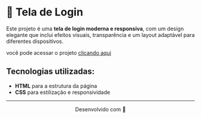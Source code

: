 # 🔐 Tela de Login

Este projeto é uma **tela de login moderna e responsiva**, com um design elegante que inclui efeitos visuais, transparência e um layout adaptável para diferentes dispositivos.


você pode acessar o projeto [clicando aqui](https://tela-de-login-responsiva.netlify.app/?email=&senha=)

## Tecnologias utilizadas:
- **HTML** para a estrutura da página  
- **CSS** para estilização e responsividade  

---
<p align="center">
Desenvolvido com 🧡
</p>